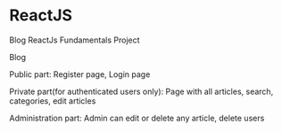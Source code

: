 # ReactJS
Blog
ReactJs Fundamentals Project

Blog

Public part: Register page, Login page

Private part(for authenticated users only): Page with all articles, search, categories, edit articles

Administration part: Admin can edit or delete any article, delete users

